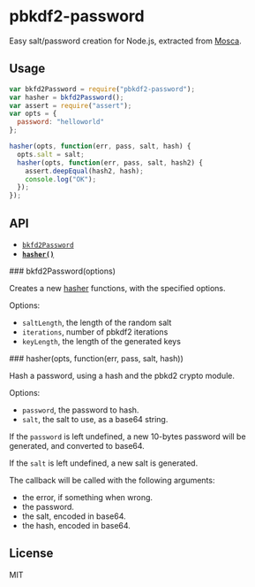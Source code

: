 # pbkdf2-password

Easy salt/password creation for Node.js, extracted from
[Mosca](http://npm.im/mosca).

Usage
-----

```js
var bkfd2Password = require("pbkdf2-password");
var hasher = bkfd2Password();
var assert = require("assert");
var opts = {
  password: "helloworld"
};

hasher(opts, function(err, pass, salt, hash) {
  opts.salt = salt;
  hasher(opts, function(err, pass, salt, hash2) {
    assert.deepEqual(hash2, hash);
    console.log("OK");
  });
});
```

API
---

* <a href="#build"><code>bkfd2Password<b></b></code></a>
* <a href="#hasher"><code><b>hasher()</b></code></a>

<a name="build">
### bkfd2Password(options)

Creates a new [hasher](#hasher) functions, with the specified options.

Options:

 * `saltLength`, the length of the random salt
 * `iterations`, number of pbkdf2 iterations
 * `keyLength`, the length of the generated keys

<a name="hasher">
### hasher(opts, function(err, pass, salt, hash))

Hash a password, using a hash and the pbkd2
crypto module.

Options:
 - `password`, the password to hash.
 - `salt`, the salt to use, as a base64 string.

If the `password` is left undefined, a new
10-bytes password will be generated, and converted
to base64.

If the `salt` is left undefined, a new salt is generated.

The callback will be called with the following arguments:
 - the error, if something when wrong.
 - the password.
 - the salt, encoded in base64.
 - the hash, encoded in base64.

License
-------

MIT
